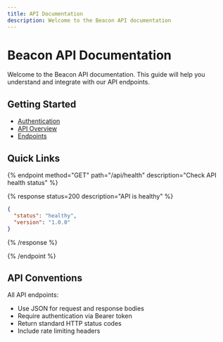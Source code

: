 ```yaml
---
title: API Documentation
description: Welcome to the Beacon API documentation
---
```


# Beacon API Documentation

Welcome to the Beacon API documentation. This guide will help you understand and integrate with our API endpoints.

## Getting Started

- [Authentication](/docs/auth)
- [API Overview](/docs/overview)
- [Endpoints](/docs/endpoints)

## Quick Links

{% endpoint method="GET" path="/api/health" description="Check API health status" %}

{% response status=200 description="API is healthy" %}
```json
{
  "status": "healthy",
  "version": "1.0.0"
}
```
{% /response %}

{% /endpoint %}

## API Conventions

All API endpoints:
- Use JSON for request and response bodies
- Require authentication via Bearer token
- Return standard HTTP status codes
- Include rate limiting headers 
